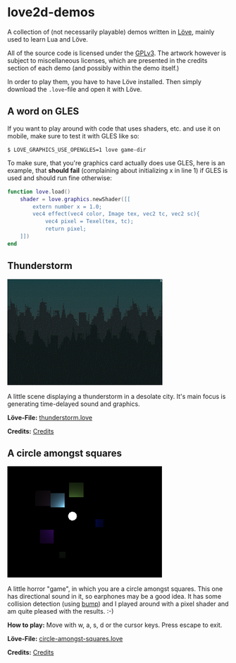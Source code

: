# love2d-demos
A collection of (not necessarily playable) demos written
in [Löve](https://love2d.org), mainly used to learn Lua and Löve.

All of the source code is licensed under the [GPLv3](LICENSE).
The artwork however is subject to miscellaneous licenses, which
are presented in the credits section of each demo (and possibly
within the demo itself.)

In order to play them, you have to have Löve installed. Then simply
download the ``.love``-file and open it with Löve.

## A word on GLES
If you want to play around with code that uses shaders, etc.
and use it on mobile, make sure to test it with GLES like
so:
```shell
$ LOVE_GRAPHICS_USE_OPENGLES=1 love game-dir
```

To make sure, that you're graphics card actually does use GLES,
here is an example, that **should fail** (complaining
about initializing x in line 1) if GLES is used and
should run fine otherwise:
```lua
function love.load()
    shader = love.graphics.newShader([[
        extern number x = 1.0;
        vec4 effect(vec4 color, Image tex, vec2 tc, vec2 sc){
            vec4 pixel = Texel(tex, tc);
            return pixel;
    ]])
end
```

## Thunderstorm
![Thunderstorm screenshot](thunderstorm/screenshot.gif "Thunderstorm screenshot")

A little scene displaying a thunderstorm in a desolate city.
It's main focus is generating time-delayed sound and graphics.

**Löve-File:** [thunderstorm.love](/messersm/love2d-demos/releases/tag/v0.2.0/thunderstorm-v0.2.0.love)

**Credits:** [Credits](thunderstorm/credits.md)

## A circle amongst squares
![Circle screenshot](circle-amongst-squares/screenshot.png "A circle amongst squares screenshot")

A little horror "game", in which you are a circle amongst squares.
This one has directional sound in it, so earphones may be a good idea.
It has some collision detection (using [bump](https://github.com/kikito/bump.lua)) and I played around with
a pixel shader and am quite pleased with the results. :-)

**How to play:** Move with w, a, s, d or the cursor keys. Press escape to exit.

**Löve-File:** [circle-amongst-squares.love](https://github.com/messersm/love2d-demos/releases/download/v.0.2.1/circle-amongst-squares-v0.2.1.love)

**Credits:** [Credits](circle-amongst-squares/credits.md)
